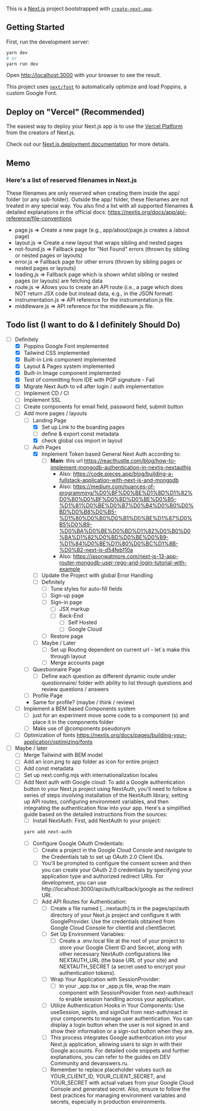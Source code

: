 This is a [Next.js](https://nextjs.org/) project bootstrapped with [`create-next-app`](https://github.com/vercel/next.js/tree/canary/packages/create-next-app).

## Getting Started

First, run the development server:

```bash
yarn dev
# or
yarn run dev
```

Open [http://localhost:3000](http://localhost:3000) with your browser to see the result.

This project uses [`next/font`](https://nextjs.org/docs/basic-features/font-optimization) to automatically optimize and load Poppins, a custom Google Font.

## Deploy on "Vercel" (Recommended)

The easiest way to deploy your Next.js app is to use the [Vercel Platform](https://vercel.com/new?utm_medium=default-template&filter=next.js&utm_source=create-next-app&utm_campaign=create-next-app-readme) from the creators of Next.js.

Check out our [Next.js deployment documentation](https://nextjs.org/docs/deployment) for more details.

## Memo

### Here's a list of reserved filenames in Next.js

These filenames are only reserved when creating them inside the app/ folder (or any sub-folder).
Outside the app/ folder, these filenames are not treated in any special way.
You also find a list with all supported filenames & detailed explanations in the official docs: https://nextjs.org/docs/app/api-reference/file-conventions

- page.js => Create a new page (e.g., app/about/page.js creates a <your-domain>/about page)
- layout.js => Create a new layout that wraps sibling and nested pages
- not-found.js => Fallback page for "Not Found" errors (thrown by sibling or nested pages or layouts)
- error.js => Fallback page for other errors (thrown by sibling pages or nested pages or layouts)
- loading.js => Fallback page which is shown whilst sibling or nested pages (or layouts) are fetching data
- route.js => Allows you to create an API route (i.e., a page which does NOT return JSX code but instead data, e.g., in the JSON format)
- instrumentation.js => API reference for the instrumentation.js file.
- middleware.js => API reference for the middleware.js file.

## Todo list (I want to do & I definitely Should Do)

- [ ] Definitely
  - [x] Poppins Google Font implemented
  - [x] Tailwind CSS implemented
  - [x] Built-in Link component implemented
  - [x] Layout & Pages system implemented
  - [x] Built-in Image component implemented
  - [x] Test of committing from IDE with PGP signature - Fail
  - [x] Migrate Next Auth to v4 after login / auth implementation
  - [ ] Implement CD / CI
  - [ ] Implement SSL
  - [ ] Create components for email field, password field, submit button
  - [ ] Add more pages / layouts
    - [ ] Landing Page
      - [x] Set up Link to the boarding pages
      - [ ] define & export const metadata
      - [x] check global css import in layout
    - [ ] Auth Pages
      - [x] Implement Token based General Next Auth according to:
        - [ ] **Main**: this url https://reacthustle.com/blog/how-to-implement-mongodb-authentication-in-nextjs-nextauthjs
          - Also: https://code.pieces.app/blog/building-a-fullstack-application-with-next-js-and-mongodb
          - Also: https://medium.com/nuances-of-programming/%D0%BF%D0%BE%D1%8D%D1%82%D0%B0%D0%BF%D0%BD%D0%BE%D0%B5-%D1%81%D0%BE%D0%B7%D0%B4%D0%B0%D0%BD%D0%B8%D0%B5-%D1%80%D0%B0%D0%B1%D0%BE%D1%87%D0%B5%D0%B9-%D0%BA%D0%BE%D0%BD%D1%82%D0%B0%D0%BA%D1%82%D0%BD%D0%BE%D0%B9-%D1%84%D0%BE%D1%80%D0%BC%D1%8B-%D0%B2-next-js-d54feb110a
          - Also: https://jasonwatmore.com/next-js-13-app-router-mongodb-user-rego-and-login-tutorial-with-example
      - [ ] Update the Project with global Error Handling
      - [ ] Definitely
        - [ ] Tune styles for auto-fill fields
        - [ ] Sign-up page
        - [ ] Sign-in page
          - [ ] JSX markup
          - [ ] Back-End
            - [ ] Self Hosted
            - [ ] Google Cloud
        - [ ] Restore page
      - [ ] Maybe / Later
        - [ ] Set up Routing dependent on current url - let`s make this through layout
        - [ ] Merge accounts page
    - [ ] Questionnaire Page
      - [ ] Define each question as different dynamic route under questionnaire/ folder with ability to list through questions and review questions / answers
    - [ ] Profile Page
    - Same for profile? (maybe / think / review)
  - [ ] Implement a BEM based Components system
    - [ ] just for an experiment move some code to a component (s) and place it in the components folder
    - [ ] Make use of @components pseudonym
  - [ ] Optimization of fonts https://nextjs.org/docs/pages/building-your-application/optimizing/fonts
- [ ] Maybe / later
  - [ ] Merge Tailwind with BEM model
  - [ ] Add an icon.png to app folder as icon for entire project
  - [ ] Add const metadata
  - [ ] Set up next.config.mjs with internationalization locales
  - [ ] Add Next auth with Google cloud: To add a Google authentication button to your Next.js project using NextAuth, you'll need to follow a series of steps involving installation of the NextAuth library, setting up API routes, configuring environment variables, and then integrating the authentication flow into your app. Here's a simplified guide based on the detailed instructions from the sources:
    - [ ] Install NextAuth: First, add NextAuth to your project:
    ```bash
    yarn add next-auth
    ```
    - [ ] Configure Google OAuth Credentials:
      - [ ] Create a project in the Google Cloud Console and navigate to the Credentials tab to set up OAuth 2.0 Client IDs.
      - [ ] You'll be prompted to configure the consent screen and then you can create your OAuth 2.0 credentials by specifying your application type and authorized redirect URIs. For development, you can use http://localhost:3000/api/auth/callback/google as the redirect URI.
      - [ ] Add API Routes for Authentication:
        - [ ] Create a file named [...nextauth].ts in the pages/api/auth directory of your Next.js project and configure it with GoogleProvider. Use the credentials obtained from Google Cloud Console for clientId and clientSecret.
        - [ ] Set Up Environment Variables:
          - [ ] Create a .env.local file at the root of your project to store your Google Client ID and Secret, along with other necessary NextAuth configurations like NEXTAUTH_URL (the base URL of your site) and NEXTAUTH_SECRET (a secret used to encrypt your authentication tokens).
        - [ ] Wrap Your Application with SessionProvider:
          - [ ] In your \_app.tsx or \_app.js file, wrap the main component with SessionProvider from next-auth/react to enable session handling across your application.
        - [ ] Utilize Authentication Hooks in Your Components: Use useSession, signIn, and signOut from next-auth/react in your components to manage user authentication. You can display a login button when the user is not signed in and show their information or a sign-out button when they are.
        - [ ] This process integrates Google authentication into your Next.js application, allowing users to sign in with their Google accounts. For detailed code snippets and further explanations, you can refer to the guides on DEV Community​​ and devanswers.ru​​.
        - [ ] Remember to replace placeholder values such as YOUR_CLIENT_ID, YOUR_CLIENT_SECRET, and YOUR_SECRET with actual values from your Google Cloud Console and generated secret. Also, ensure to follow the best practices for managing environment variables and secrets, especially in production environments.
